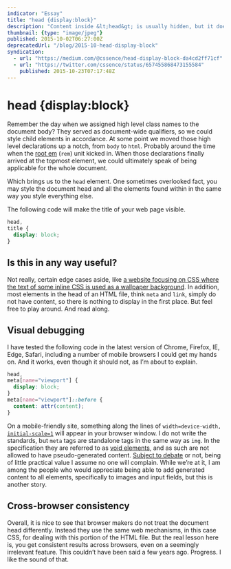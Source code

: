 ```yaml
---
indicator: "Essay"
title: "head {display:block}"
description: "Content inside &lt;head&gt; is usually hidden, but it doesn’t need to be."
thumbnail: {type: "image/jpeg"}
published: 2015-10-02T06:27:00Z
deprecatedUrl: "/blog/2015-10-head-display-block"
syndication:
  - url: "https://medium.com/@cssence/head-display-block-da4cd2ff71cf"
  - url: "https://twitter.com/cssence/status/657455868473155584"
    published: 2015-10-23T07:17:48Z
---
```


# head {display:block}

Remember the day when we assigned high level class names to the document body? They served as document-wide qualifiers, so we could style child elements in accordance. At some point we moved those high level declarations up a notch, from `body` to `html`. Probably around the time when the [root em](/2011/rem-root-em-a-unit-introduced-with-css3) (`rem`) unit kicked in. When those declarations finally arrived at the topmost element, we could ultimately speak of being applicable for the whole document.

Which brings us to the `head` element. One sometimes overlooked fact, you may style the document head and all the elements found within in the same way you style everything else.

The following code will make the title of your web page visible.

```css
head,
title {
  display: block;
}
```

## Is this in any way useful?

Not really, certain edge cases aside, like [a website focusing on CSS where the text of some inline CSS is used as a wallpaper background](https://cssence.com/). In addition, most elements in the head of an HTML file, think `meta` and `link`, simply do not have content, so there is nothing to display in the first place. But feel free to play around. And read along.

## Visual debugging

I have tested the following code in the latest version of Chrome, Firefox, IE, Edge, Safari, including a number of mobile browsers I could get my hands on. And it works, even though it should not, as I’m about to explain.

```css
head,
meta[name="viewport"] {
  display: block;
}
meta[name="viewport"]::before {
  content: attr(content);
}
```

On a mobile-friendly site, something along the lines of <code>width=device-width, [initial-scale=1](https://css-tricks.com/probably-use-initial-scale1)</code> will appear in your browser window. I do not write the standards, but `meta` tags are standalone tags in the same way as `img`. In the specification they are referred to as [void elements](https://www.w3.org/TR/html5/syntax.html#void-elements), and as such are not allowed to have pseudo-generated content. [Subject to debate](https://stackoverflow.com/questions/26633229/to-what-self-closing-elements-can-before-and-after-pseudo-elements-be-applie) or not, being of little practical value I assume no one will complain. While we’re at it, I am among the people who would appreciate being able to add generated content to all elements, specifically to images and input fields, but this is another story.

## Cross-browser consistency

Overall, it is nice to see that browser makers do not treat the document head differently. Instead they use the same web mechanisms, in this case CSS, for dealing with this portion of the HTML file. But the real lesson here is, you get consistent results across browsers, even on a seemingly irrelevant feature. This couldn’t have been said a few years ago. Progress. I like the sound of that.
